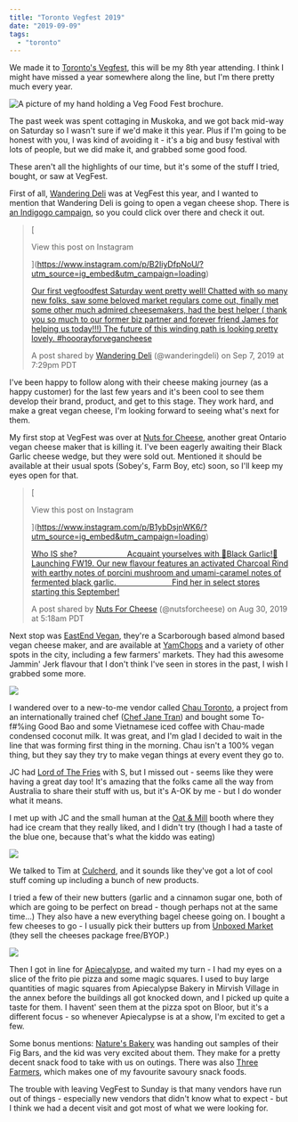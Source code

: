 ```yaml
---
title: "Toronto Vegfest 2019"
date: "2019-09-09"
tags:
  - "toronto"
---
```


We made it to [Toronto's Vegfest](http://vegfoodfest.com/), this will be my 8th year attending. I think I might have missed a year somewhere along the line, but I'm there pretty much every year.

![A picture of my hand holding a Veg Food Fest brochure.](images/veg-food-fest.jpg)

The past week was spent cottaging in Muskoka, and we got back mid-way on Saturday so I wasn't sure if we'd make it this year. Plus if I'm going to be honest with you, I was kind of avoiding it - it's a big and busy festival with lots of people, but we did make it, and grabbed some good food.

These aren't all the highlights of our time, but it's some of the stuff I tried, bought, or saw at VegFest.

First of all, [Wandering Deli](http://www.wanderingdeli.com/) was at VegFest this year, and I wanted to mention that Wandering Deli is going to open a vegan cheese shop. There is [an Indigogo campaign](https://www.indiegogo.com/projects/wandering-deli-a-vegan-cheese-shop-in-toronto/x/3621311#/), so you could click over there and check it out.

> [
>
> View this post on Instagram
>
> ](https://www.instagram.com/p/B2IiyDfpNoU/?utm_source=ig_embed&utm_campaign=loading)
>
> [Our first vegfoodfest Saturday went pretty well! Chatted with so many new folks, saw some beloved market regulars come out, finally met some other much admired cheesemakers, had the best helper ( thank you so much to our former biz partner and forever friend James for helping us today!!!) The future of this winding path is looking pretty lovely. #hooorayforvegancheese](https://www.instagram.com/p/B2IiyDfpNoU/?utm_source=ig_embed&utm_campaign=loading)
>
> A post shared by [Wandering Deli](https://www.instagram.com/wanderingdeli/?utm_source=ig_embed&utm_campaign=loading) (@wanderingdeli) on Sep 7, 2019 at 7:29pm PDT

<script async src="//www.instagram.com/embed.js"></script>

I've been happy to follow along with their cheese making journey (as a happy customer) for the last few years and it's been cool to see them develop their brand, product, and get to this stage. They work hard, and make a great vegan cheese, I'm looking forward to seeing what's next for them.

My first stop at VegFest was over at [Nuts for Cheese](https://nutsforcheese.com/), another great Ontario vegan cheese maker that is killing it. I've been eagerly awaiting their Black Garlic cheese wedge, but they were sold out. Mentioned it should be available at their usual spots (Sobey's, Farm Boy, etc) soon, so I'll keep my eyes open for that.

> [
>
> View this post on Instagram
>
> ](https://www.instagram.com/p/B1ybDsjnWK6/?utm_source=ig_embed&utm_campaign=loading)
>
> [Who IS she? ⠀⠀⠀⠀⠀⠀⠀⠀ Acquaint yourselves with 🖤Black Garlic!🖤 Launching FW19. Our new flavour features an activated Charcoal Rind with earthy notes of porcini mushroom and umami-caramel notes of fermented black garlic. ⠀⠀⠀⠀⠀⠀⠀⠀⠀ Find her in select stores starting this September!](https://www.instagram.com/p/B1ybDsjnWK6/?utm_source=ig_embed&utm_campaign=loading)
>
> A post shared by [Nuts For Cheese](https://www.instagram.com/nutsforcheese/?utm_source=ig_embed&utm_campaign=loading) (@nutsforcheese) on Aug 30, 2019 at 5:18am PDT

<script async src="//www.instagram.com/embed.js"></script>

Next stop was [EastEnd Vegan](https://www.eastendvegan.com/), they're a Scarborough based almond based vegan cheese maker, and are available at [YamChops](https://www.naturesbakery.com/) and a variety of other spots in the city, including a few farmers' markets. They had this awesome Jammin' Jerk flavour that I don't think I've seen in stores in the past, I wish I grabbed some more.

![](images/Chau-Tofu-Bao.jpg)

I wandered over to a new-to-me vendor called [Chau Toronto](https://www.instagram.com/chautoronto/), a project from an internationally trained chef ([Chef Jane Tran](http://www.chefjanetran.com/about)) and bought some To-f#%ing Good Bao and some Vietnamese iced coffee with Chau-made condensed coconut milk. It was great, and I'm glad I decided to wait in the line that was forming first thing in the morning. Chau isn't a 100% vegan thing, but they say they try to make vegan things at every event they go to.

JC had [Lord of The Fries](https://www.lordofthefries.com.au/) with S, but I missed out - seems like they were having a great day too! It's amazing that the folks came all the way from Australia to share their stuff with us, but it's A-OK by me - but I do wonder what it means.

I met up with JC and the small human at the [Oat & Mill](https://www.facebook.com/oatandmill/) booth where they had ice cream that they really liked, and I didn't try (though I had a taste of the blue one, because that's what the kiddo was eating)

![](images/Culcherd-cheeses-1.jpg)

We talked to Tim at [Culcherd](https://culcherd.com/), and it sounds like they've got a lot of cool stuff coming up including a bunch of new products.

I tried a few of their new butters (garlic and a cinnamon sugar one, both of which are going to be perfect on bread - though perhaps not at the same time...) They also have a new everything bagel cheese going on. I bought a few cheeses to go - I usually pick their butters up from [Unboxed Market](https://unboxedmarket.com/) (they sell the cheeses package free/BYOP.)

![](images/frito-pie-pizza-apiecalypse.jpg)

Then I got in line for [Apiecalypse](http://www.apiecalypsenow.com/), and waited my turn - I had my eyes on a slice of the frito pie pizza and some magic squares. I used to buy large quantities of magic squares from Apiecalypse Bakery in Mirvish Village in the annex before the buildings all got knocked down, and I picked up quite a taste for them. I havent' seen them at the pizza spot on Bloor, but it's a different focus - so whenever Apiecalypse is at a show, I'm excited to get a few.

Some bonus mentions: [Nature's Bakery](https://www.naturesbakery.com/) was handing out samples of their Fig Bars, and the kid was very excited about them. They make for a pretty decent snack food to take with us on outings. There was also [Three Farmers](http://threefarmers.ca/), which makes one of my favourite savoury snack foods.

The trouble with leaving VegFest to Sunday is that many vendors have run out of things - especially new vendors that didn't know what to expect - but I think we had a decent visit and got most of what we were looking for.
